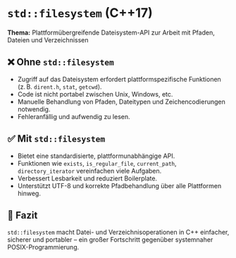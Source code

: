 # `std::filesystem` (C++17)

**Thema:** Plattformübergreifende Dateisystem-API zur Arbeit mit Pfaden, Dateien und Verzeichnissen

## ❌ Ohne `std::filesystem`

- Zugriff auf das Dateisystem erfordert plattformspezifische Funktionen (z. B. `dirent.h`, `stat`, `getcwd`).
- Code ist nicht portabel zwischen Unix, Windows, etc.
- Manuelle Behandlung von Pfaden, Dateitypen und Zeichencodierungen notwendig.
- Fehleranfällig und aufwendig zu lesen.

## ✅ Mit `std::filesystem`

- Bietet eine standardisierte, plattformunabhängige API.
- Funktionen wie `exists`, `is_regular_file`, `current_path`, `directory_iterator` vereinfachen viele Aufgaben.
- Verbessert Lesbarkeit und reduziert Boilerplate.
- Unterstützt UTF-8 und korrekte Pfadbehandlung über alle Plattformen hinweg.

## 📌 Fazit

`std::filesystem` macht Datei- und Verzeichnisoperationen in C++ einfacher, sicherer und portabler – ein großer Fortschritt gegenüber systemnaher POSIX-Programmierung.
